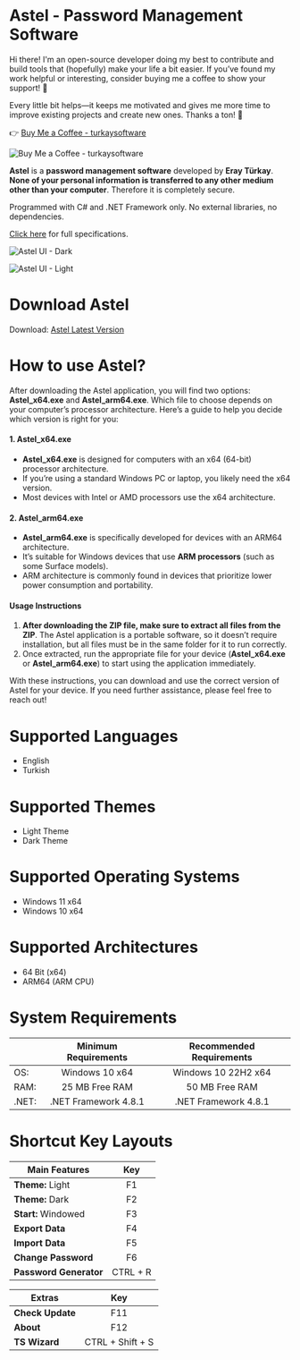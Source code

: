 # Astel - Password Management Software

Hi there! I'm an open-source developer doing my best to contribute and build tools that (hopefully) make your life a bit easier. If you’ve found my work helpful or interesting, consider buying me a coffee to show your support! 💛

Every little bit helps—it keeps me motivated and gives me more time to improve existing projects and create new ones. Thanks a ton! 🙌

👉 [Buy Me a Coffee - turkaysoftware](https://buymeacoffee.com/turkaysoftware)

![Buy Me a Coffee - turkaysoftware](https://github.com/user-attachments/assets/e2b6d354-d5a4-4ff3-9648-88510a59818c)

**Astel** is a **password management software** developed by **Eray Türkay**.  **None of your personal information is transferred to any other medium other than your computer**. Therefore it is completely secure. 

Programmed with C# and .NET Framework only. No external libraries, no dependencies.

[Click here](https://www.turkaysoftware.com/astel) for full specifications.

![Astel UI - Dark](https://github.com/user-attachments/assets/d1304865-2c07-4c64-9d32-8d00fd69dee8)

![Astel UI - Light](https://github.com/user-attachments/assets/4278a718-ee84-4ac0-944d-c64c202529eb)

# Download Astel

Download: [Astel Latest Version](https://github.com/turkaysoftware/astel/releases/latest)

# How to use Astel?

After downloading the Astel application, you will find two options: **Astel_x64.exe** and **Astel_arm64.exe**. Which file to choose depends on your computer’s processor architecture. Here’s a guide to help you decide which version is right for you:

#### 1. Astel_x64.exe
- **Astel_x64.exe** is designed for computers with an x64 (64-bit) processor architecture.
- If you’re using a standard Windows PC or laptop, you likely need the x64 version.
- Most devices with Intel or AMD processors use the x64 architecture.

#### 2. Astel_arm64.exe
- **Astel_arm64.exe** is specifically developed for devices with an ARM64 architecture.
- It’s suitable for Windows devices that use **ARM processors** (such as some Surface models).
- ARM architecture is commonly found in devices that prioritize lower power consumption and portability.

#### Usage Instructions
1. **After downloading the ZIP file, make sure to extract all files from the ZIP**. The Astel application is a portable software, so it doesn’t require installation, but all files must be in the same folder for it to run correctly.
2. Once extracted, run the appropriate file for your device (**Astel_x64.exe** or **Astel_arm64.exe**) to start using the application immediately.

With these instructions, you can download and use the correct version of Astel for your device. If you need further assistance, please feel free to reach out!

# Supported Languages

- English
- Turkish

# Supported Themes

- Light Theme
- Dark Theme

# Supported Operating Systems

- Windows 11 x64
- Windows 10 x64

# Supported Architectures

- 64 Bit (x64)
- ARM64 (ARM CPU)

# System Requirements

|  | Minimum Requirements | Recommended Requirements |
| -- | :--: | :--: |
| OS: | Windows 10 x64 | Windows 10 22H2 x64|
| RAM: | 25 MB Free RAM | 50 MB Free RAM |
| .NET: | .NET Framework 4.8.1 | .NET Framework 4.8.1 |

# Shortcut Key Layouts

| Main Features | Key |
| -- | :--: |
| **Theme:** Light | F1 |
| **Theme:** Dark | F2 |
| **Start:** Windowed | F3 |
| **Export Data** | F4 |
| **Import Data**  | F5 |
| **Change Password** | F6 |
| **Password Generator** | CTRL + R |

| Extras | Key |
| -- | :--: |
| **Check Update** | F11 |
| **About** | F12 |
| **TS Wizard** | CTRL + Shift + S |
